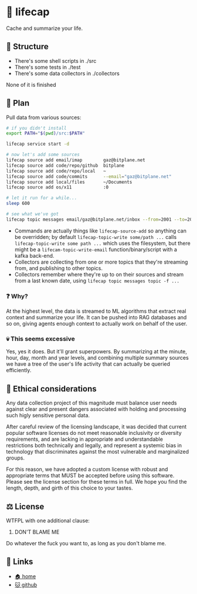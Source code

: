 # 💾 lifecap

Cache and summarize your life.

## 🧱 Structure

* There's some shell scripts in ./src
* There's some tests in ./test
* There's some data collectors in ./collectors

None of it is finished

## 📝 Plan

Pull data from various sources:

```sh
# if you didn't install
export PATH="$(pwd)/src:$PATH"

lifecap service start -d

# now let's add some sources
lifecap source add email/imap        gaz@bitplane.net
lifecap source add code/repo/github  bitplane
lifecap source add code/repo/local   ~
lifecap source add code/commits      --email="gaz@bitplane.net"
lifecap source add local/files       ~/Documents
lifecap source add os/x11            :0

# let it run for a while...
sleep 600

# see what we've got
lifecap topic messages email/gaz@bitplane.net/inbox --from=2001 --to=2003
```

* Commands are actually things like `lifecap-source-add` so anything can be
  overridden; by default `lifecap-topic-write some/path ...` calls
  `lifecap-topic-write some path ...` which uses the filesystem, but there
  might be a `lifecam-topic-write-email` function/binary/script with a kafka
  back-end.
* Collectors are collecting from one or more topics that they're streaming
  from, and publishing to other topics.
* Collectors remember where they're up to on their sources and stream from
  a last known date, using `lifecap topic messages topic -f ...`

### ❓ Why?

At the highest level, the data is streamed to ML algorithms that extract real
context and summarize your life. It can be pushed into RAG databases and so on,
giving agents enough context to actually work on behalf of the user.

### 💀 This seems excessive

Yes, yes it does. But it'll grant superpowers. By summarizing at the minute,
hour, day, month and year levels, and combining multiple summary sources we
have a tree of the user's life activity that can actually be queried
efficiently.

## 💩 Ethical considerations

Any data collection project of this magnitude must balance user needs against
clear and present dangers associated with holding and processing such higly
sensitive personal data.

After careful review of the licensing landscape, it was decided that current
popular software licenses do not meet reasonable inclusivity or diversity
requirements, and are lacking in appropriate and understandable restrictions
both technically and legally, and represent a systemic bias in technology
that discriminates against the most vulnerable and marginalized groups.

For this reason, we have adopted a custom license with robust and appropriate
terms that MUST be accepted before using this software. Please see the license
section for these terms in full. We hope you find the length, depth, and girth
of this choice to your tastes.

## ⚖️ License

WTFPL with one additional clause:

1. DON'T BLAME ME

Do whatever the fuck you want to, as long as you don't blame me.

## 🔗 Links

* [🏠 home](https://bitplane.net/dev/sh/lifecap)
* [🐱 github](https://github.com/bitplane/lifecap)

